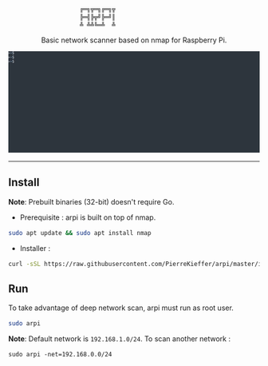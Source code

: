 ```
					╔═╗╦═╗╔═╗╦
					╠═╣╠╦╝╠═╝║
					╩ ╩╩╚═╩  ╩
```

<div align="center">

Basic network scanner based on nmap for Raspberry Pi. 

<img src="./assets/demo.gif"/>


</div>

---

## Install 

**Note**: Prebuilt binaries (32-bit) doesn't require Go.

- Prerequisite : arpi is built on top of nmap. 
```bash
sudo apt update && sudo apt install nmap
```

- Installer : 
```bash 
curl -sSL https://raw.githubusercontent.com/PierreKieffer/arpi/master/install/install_arpi32.sh | bash
```

## Run 
To take advantage of deep network scan, arpi must run as root user. 
```bash
sudo arpi
```
**Note**: Default network is `192.168.1.0/24`. To scan another network : 
```
sudo arpi -net=192.168.0.0/24
```




